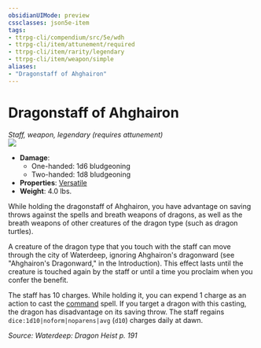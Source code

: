 ```yaml
---
obsidianUIMode: preview
cssclasses: json5e-item
tags:
- ttrpg-cli/compendium/src/5e/wdh
- ttrpg-cli/item/attunement/required
- ttrpg-cli/item/rarity/legendary
- ttrpg-cli/item/weapon/simple
aliases: 
- "Dragonstaff of Ahghairon"
---
```

# Dragonstaff of Ahghairon
*Staff, weapon, legendary (requires attunement)*  
![](/3-Mechanics/CLI/Compendium/items/img/dragonstaff-of-ahghairon.webp#right)

- **Damage**:
  - One-handed: 1d6 bludgeoning
  - Two-handed: 1d8 bludgeoning
- **Properties**: [Versatile](/3-Mechanics/CLI/Rules/item-properties.md#Versatile)
- **Weight**: 4.0 lbs.

While holding the dragonstaff of Ahghairon, you have advantage on saving throws against the spells and breath weapons of dragons, as well as the breath weapons of other creatures of the dragon type (such as dragon turtles).

A creature of the dragon type that you touch with the staff can move through the city of Waterdeep, ignoring Ahghairon's dragonward (see "Ahghairon's Dragonward," in the Introduction). This effect lasts until the creature is touched again by the staff or until a time you proclaim when you confer the benefit.

The staff has 10 charges. While holding it, you can expend 1 charge as an action to cast the [command](/3-Mechanics/CLI/Compendium/spells/command.md) spell. If you target a dragon with this casting, the dragon has disadvantage on its saving throw. The staff regains `dice:1d10|noform|noparens|avg` (`d10`) charges daily at dawn.

*Source: Waterdeep: Dragon Heist p. 191*